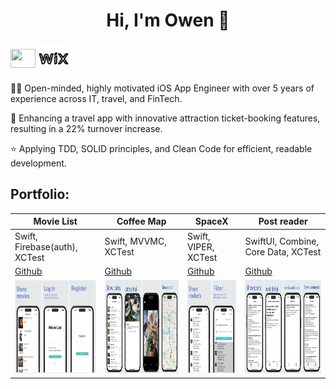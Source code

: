 <h1 align="center">Hi, I'm Owen 👋</h1>

<p align="left">
<a href="https://www.linkedin.com/in/owen-wenchung-kao/" target="blank"><img align="center" src="https://raw.githubusercontent.com/rahuldkjain/github-profile-readme-generator/master/src/images/icons/Social/linked-in-alt.svg" height="30" width="40" /></a>
<a href="wenchung.wixsite.com/home" target="blank"><img align="center" src="https://raw.githubusercontent.com/KaoWenChung/KaoWenChung/acc4ff50f4814157c9269465d1a45354d66b9753/Resources/wix.svg" height="50" width="50" /></a>

👨‍💻 Open-minded, highly motivated iOS App Engineer with over 5 years of experience across IT, travel, and FinTech. 

🚀 Enhancing a travel app with innovative attraction ticket-booking features, resulting in a 22% turnover increase. 

⭐ Applying TDD, SOLID principles, and Clean Code for eﬀicient, readable development.


<h2 align="left">Portfolio:</h3>

Movie List | Coffee Map | SpaceX | Post reader
-------------- | -------------- | ----------------- | ---------------------
Swift, Firebase(auth), XCTest | Swift, MVVMC, XCTest | Swift, VIPER, XCTest | SwiftUI, Combine, Core Data, XCTest
[Github](https://github.com/KaoWenChung/MovieList) | [Github](https://github.com/KaoWenChung/CoffeeMap_MVVMC) | [Github](https://github.com/KaoWenChung/SpaceX_VIPER.git) | [Github](https://github.com/KaoWenChung/PostReader_SwiftUI.git)
<img src="https://raw.githubusercontent.com/KaoWenChung/MovieList/main/Resources/ScreenShot.png" alt="postgresql" width="210" height="150"/> | <img src="https://github.com/KaoWenChung/CoffeeMap_MVVMC/blob/main/Resources/ScreenShot.png?raw=true" alt="postgresql" width="285" height="150"/> | <img src="https://github.com/KaoWenChung/SpaceX_VIPER/blob/main/Resources/ScreenShot.png?raw=true" alt="postgresql" width="150" height="150"/> | <img src="https://github.com/KaoWenChung/PostReader_SwiftUI/blob/master/Resources/ScreenShot.png?raw=true" alt="postgresql" width="285" height="150"/>

